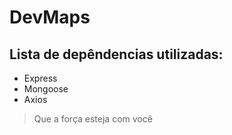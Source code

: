 # DevMaps

## Lista de depêndencias utilizadas:
* Express
* Mongoose
* Axios

> Que a força esteja com você
